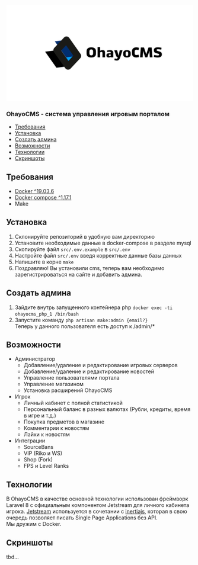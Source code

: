 ![OhayoCMS](./src/public/ohayo/logo_white_git.png)
### OhayoCMS - система управления игровым порталом
- [Требования](#требования)
- [Установка](#установка)
- [Создать админа](#создать-админа)
- [Возможности](#возможности)
- [Технологии](#технологии)
- [Скриншоты](#скриншоты)

## Требования
- [Docker ^19.03.6](https://docs.docker.com/get-docker/)
- [Docker compose ^1.17.1](https://docs.docker.com/compose/install/)
- Make

## Установка
1. Склонируйте репозиторий в удобную вам директорию
2. Установите необходимые данные в docker-compose в разделе mysql
3. Скопируйте файл `src/.env.example` в `src/.env`
4. Настройте файл `src/.env` введя корректные данные базы данных
5. Напишите в корне `make`
6. Поздравляю! Вы установили cms, теперь вам необходимо зарегистрироваться на сайте и добавить админа.

## Создать админа
1. Зайдите внутрь запущенного контейнера php `docker exec -ti ohayocms_php_1 /bin/bash`
2. Запустите команду `php artisan make:admin {email?}`
<br>Теперь у данного пользователя есть доступ к /admin/*

## Возможности
* Администратор
  * Добавление/удаление и редактирование игровых серверов
  * Добавление/удаление и редактирование новостей
  * Управление пользователями портала
  * Управление магазином
  * Установка расширений OhayoCMS
* Игрок
  * Личный кабинет с полной статистикой
  * Персональный баланс в разных валютах (Рубли, кредиты, время в игре и т.д.)
  * Покупка предметов в магазине
  * Комментарии к новостям
  * Лайки к новостям
* Интеграции
  * SourceBans
  * VIP (Riko и WS)
  * Shop (Fork)
  * FPS и Level Ranks
  
## Технологии
В OhayoCMS в качестве основной технологии использован фреймворк Laravel 8 с официальным компонентом Jetstream для личного кабинета игрока.
[Jetstream](https://jetstream.laravel.com/1.x/introduction.html) используется в сочетании с [inertiajs](https://inertiajs.com/), которая в свою очередь позволяет писать Single Page Applications без API.
<br>
Мы дружим с Docker.

## Скриншоты
tbd...
